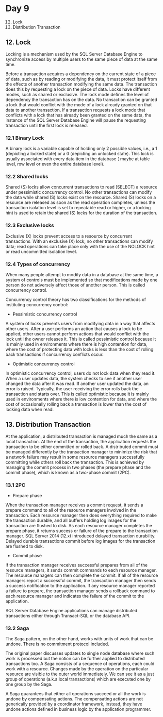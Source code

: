# Day 9
12. Lock
13. Distribution Transaction


## 12. Lock
Locking is a mechanism used by the SQL Server Database Engine to synchronize access by multiple users to the same piece of data at the same time.

Before a transaction acquires a dependency on the current state of a piece of data, such as by reading or modifying the data, it must protect itself from the effects of another transaction modifying the same data. The transaction does this by requesting a lock on the piece of data. Locks have different modes, such as shared or exclusive. The lock mode defines the level of dependency the transaction has on the data. No transaction can be granted a lock that would conflict with the mode of a lock already granted on that data to another transaction. If a transaction requests a lock mode that conflicts with a lock that has already been granted on the same data, the instance of the SQL Server Database Engine will pause the requesting transaction until the first lock is released.

### 12.1 Binary Lock
A binary lock is a variable capable of holding only 2 possible values, i.e., a 1 (depicting a locked state) or a 0 (depicting an unlocked state). This lock is usually associated with every data item in the database ( maybe at table level, row level or even the entire database level). 

### 12.2 Shared locks
Shared (S) locks allow concurrent transactions to read (SELECT) a resource under pessimistic concurrency control. No other transactions can modify the data while shared (S) locks exist on the resource. Shared (S) locks on a resource are released as soon as the read operation completes, unless the transaction isolation level is set to repeatable read or higher, or a locking hint is used to retain the shared (S) locks for the duration of the transaction.

### 12.3 Exclusive locks
Exclusive (X) locks prevent access to a resource by concurrent transactions. With an exclusive (X) lock, no other transactions can modify data; read operations can take place only with the use of the NOLOCK hint or read uncommitted isolation level.

### 12.4 Types of concurrency
When many people attempt to modify data in a database at the same time, a system of controls must be implemented so that modifications made by one person do not adversely affect those of another person. This is called concurrency control.

Concurrency control theory has two classifications for the methods of instituting concurrency control:

- Pessimistic concurrency control

A system of locks prevents users from modifying data in a way that affects other users. After a user performs an action that causes a lock to be applied, other users cannot perform actions that would conflict with the lock until the owner releases it. This is called pessimistic control because it is mainly used in environments where there is high contention for data, where the cost of protecting data with locks is less than the cost of rolling back transactions if concurrency conflicts occur.

- Optimistic concurrency control

In optimistic concurrency control, users do not lock data when they read it. When a user updates data, the system checks to see if another user changed the data after it was read. If another user updated the data, an error is raised. Typically, the user receiving the error rolls back the transaction and starts over. This is called optimistic because it is mainly used in environments where there is low contention for data, and where the cost of occasionally rolling back a transaction is lower than the cost of locking data when read.

## 13. Distribution Transaction
At the application, a distributed transaction is managed much the same as a local transaction. At the end of the transaction, the application requests the transaction to be either committed or rolled back. A distributed commit must be managed differently by the transaction manager to minimize the risk that a network failure may result in some resource managers successfully committing while others roll back the transaction. This is achieved by managing the commit process in two phases (the prepare phase and the commit phase), which is known as a two-phase commit (2PC).

### 13.1 2PC

- Prepare phase

When the transaction manager receives a commit request, it sends a prepare command to all of the resource managers involved in the transaction. Each resource manager then does everything required to make the transaction durable, and all buffers holding log images for the transaction are flushed to disk. As each resource manager completes the prepare phase, it returns success or failure of the prepare to the transaction manager. SQL Server 2014 (12.x) introduced delayed transaction durability. Delayed durable transactions commit before log images for the transaction are flushed to disk. 

- Commit phase

If the transaction manager receives successful prepares from all of the resource managers, it sends commit commands to each resource manager. The resource managers can then complete the commit. If all of the resource managers report a successful commit, the transaction manager then sends a success notification to the application. If any resource manager reported a failure to prepare, the transaction manager sends a rollback command to each resource manager and indicates the failure of the commit to the application.

SQL Server Database Engine applications can manage distributed transactions either through Transact-SQL or the database API. 

### 13.2 Saga
The Saga pattern, on the other hand, works with units of work that can be undone. There is no commitment protocol included.

The original paper discusses updates to single node database where such work is processed but the notion can be further applied to distributed transactions too.
A Saga consists of a sequence of operations, each could work with a resource. Changes made by the operation on the particular resource are visible to the outer world immediately. We can see it as a just group of operations (a.k.a local transactions) which are executed one by one group by the Saga.

A Saga guarantees that either all operations succeed or all the work is undone by compensating actions. The compensating actions are not generically provided by a coordinator framework, instead, they have undone actions defined in business logic by the application programmer.


